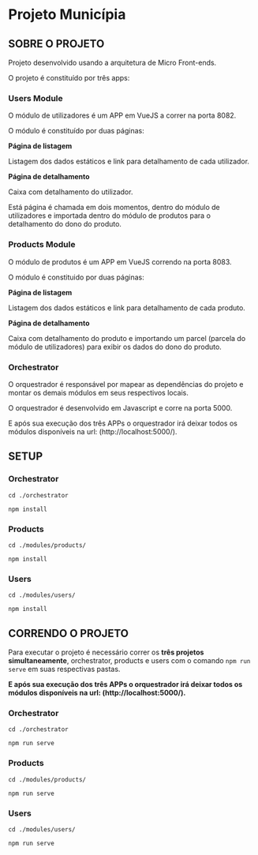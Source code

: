 # Projeto Municípia


## SOBRE O PROJETO

Projeto desenvolvido usando a arquitetura de Micro Front-ends. 

O projeto é constituído por três apps:

### Users Module 

O módulo de utilizadores é um APP em VueJS a correr na porta 8082.

O módulo é constituído por duas páginas: 

**Página de listagem**

Listagem dos dados estáticos e link para detalhamento de cada utilizador. 

**Página de detalhamento**

Caixa com detalhamento do utilizador.

Está página é chamada em dois momentos, dentro do módulo de utilizadores e importada dentro do módulo de produtos para o detalhamento do dono do produto.

### Products Module 

O módulo de produtos é um APP em VueJS correndo na porta 8083.

O módulo é constituido por duas páginas: 

**Página de listagem**

Listagem dos dados estáticos e link para detalhamento de cada produto. 

**Página de detalhamento**

Caixa com detalhamento do produto e importando um parcel (parcela do módulo de utilizadores) para exibir os dados do dono do produto.


### Orchestrator

O orquestrador é responsável por mapear as dependências do projeto e montar os demais módulos em seus respectivos locais.

O orquestrador é desenvolvido em Javascript e corre na porta 5000.

E após sua execução dos três APPs o orquestrador irá deixar todos os módulos disponíveis na url: (http://localhost:5000/).

## SETUP

### Orchestrator

    cd ./orchestrator
    
    npm install
    

### Products

    cd ./modules/products/
    
    npm install
    

### Users

    cd ./modules/users/
    
    npm install


## CORRENDO O PROJETO

Para executar o projeto é necessário correr os **três projetos simultaneamente**, orchestrator, products e users com o comando `` npm run serve `` em suas respectivas pastas.

**E após sua execução dos três APPs o orquestrador irá deixar todos os módulos disponíveis na url: (http://localhost:5000/).**


### Orchestrator

    cd ./orchestrator
    
    npm run serve

### Products

    cd ./modules/products/
    
    npm run serve
    
### Users

    cd ./modules/users/
    
    npm run serve

